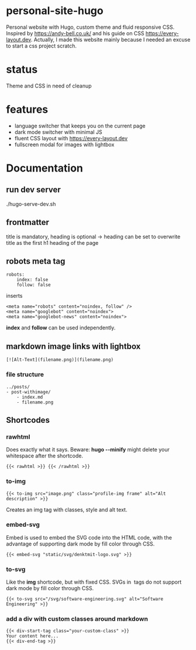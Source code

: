 # personal-site-hugo
Personal website with Hugo, custom theme and fluid responsive CSS. Inspired by https://andy-bell.co.uk/ and his guide on CSS https://every-layout.dev. Actually, I made this website mainly because I needed an excuse to start a css project scratch.

# status
Theme and CSS in need of cleanup

# features
- language switcher that keeps you on the current page
- dark mode switcher with minimal JS
- fluent CSS layout with https://every-layout.dev
- fullscreen modal for images with lightbox

# Documentation

## run dev server
./hugo-serve-dev.sh

## frontmatter
title is mandatory, heading is optional
-> heading can be set to overwrite title as the first h1 heading of the page

## robots meta tag
```
robots:
    index: false
    follow: false
```

inserts
```
<meta name="robots" content="noindex, follow" />
<meta name="googlebot" content="noindex">
<meta name="googlebot-news" content="noindex">
```

**index** and **follow** can be used independently.

## markdown image links with lightbox
```
[![Alt-Text](filename.png)](filename.png)
```

### file structure
```
../posts/
- post-withimage/
    - index.md
    - filename.png
```
## Shortcodes

### rawhtml
Does exactly what it says. Beware: **hugo --minify** might delete your whitespace after the shortcode.
```
{{< rawhtml >}} {{< /rawhtml >}}
```

### to-img
```
{{< to-img src="image.png" class="profile-img frame" alt="Alt description" >}}
```
Creates an img tag with classes, style and alt text.

### embed-svg
Embed is used to embed the SVG code into the HTML code, with the advantage of supporting dark mode by fill color through CSS.
```
{{< embed-svg "static/svg/denktmit-logo.svg" >}}
```

### to-svg
Like the **img** shortcode, but with fixed CSS. SVGs in <img> tags do not support dark mode by fill color through CSS.
```
{{< to-svg src="/svg/software-engineering.svg" alt="Software Engineering" >}}
```
### add a div with custom classes around markdown
```
{{< div-start-tag class="your-custom-class" >}}
Your content here...
{{< div-end-tag >}}
```
